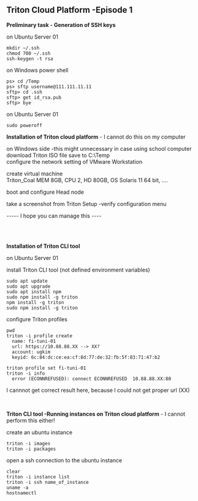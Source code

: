 ## Triton Cloud Platform -Episode 1


**Preliminary task - Generation of SSH keys**  

on Ubuntu Server 01 
```
mkdir ~/.ssh
chmod 700 ~/.ssh
ssh-keygen -t rsa
```

on Windows power shell 
```
ps> cd /Temp
ps> sftp username@111.111.11.11
sftp> cd .ssh
sftp> get id_rsa.pub
sftp> bye
```

on Ubuntu Server 01
```
sudo poweroff
```

**Installation of Triton cloud platform**  - I cannot do this on my computer  

on Windows side -this might unnecessary in case using school computer    
download Triton ISO file save to C:\Temp  
configure the network setting of VMware Workstation    

create virtual machine  
Triton_Coal MEM 8GB, CPU 2, HD 80GB, OS Solaris 11 64 bit, ....   

boot and configure Head node  

take a screenshot from Triton Setup -verify configuration menu

----- I hope you can manage this ----  

<br>
<br>



**Installation of Triton CLI tool**

on Ubuntu Server 01  

install Triton CLI tool (not defined environment variables)  

```
sudo apt update
sudo apt upgrade
sudo apt install npm
sudo npm install -g triton
npm install -g triton
sudo npm install -g triton
```

configure Triton profiles  

```
pwd
triton -i profile create
  name: fi-tuni-01
  url: https://10.88.88.XX --> XX?
  account: ugkim
  keyid: 6c:84:dc:ce:ea:cf:8d:77:de:32:fb:5f:83:71:47:b2

triton profile set fi-tuni-01
triton -i info
  error (ECONNREFUSED): connect ECONNREFUSED  10.88.88.XX:80
```
I cannnot get correct result here, because I could not get proper url (XX)

<br>


**Triton CLI tool -Running instances on Triton cloud platform** - I cannot perform this either! 

create an ubuntu instance 
```
triton -i images
triton -i packages
```

open a ssh connection to the ubuntu instance
```
clear
triton -i instance list
triton -i ssh name_of_instance
uname -a
hostnamectl
```





